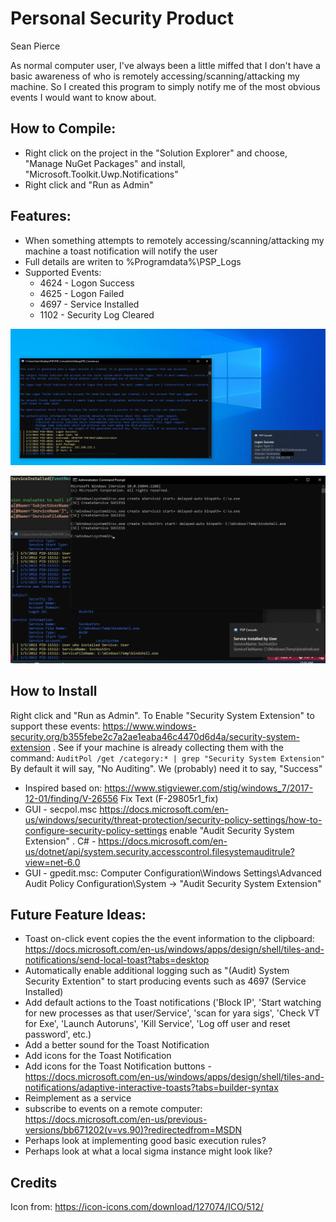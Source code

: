 # Personal Security Product

Sean Pierce

As normal computer user, I've always been a little miffed that I don't have a basic awareness of who is remotely accessing/scanning/attacking my machine. So I created this program to simply notify me of the most obvious events I would want to know about.

## How to Compile:
- Right click on the project in the "Solution Explorer" and choose, "Manage NuGet Packages" and install, "Microsoft.Toolkit.Uwp.Notifications"
- Right click and "Run as Admin"

## Features:
- When something attempts to remotely accessing/scanning/attacking my machine a toast notification will notify the user
- Full details are writen to %Programdata%\PSP_Logs
- Supported Events:
   - 4624 - Logon Success 
   - 4625 - Logon Failed 
   - 4697 - Service Installed
   - 1102 - Security Log Cleared

![RemoteLogon](assets/RemoteLogon.png)

![ServiceInstall](assets/ServiceInstall.png)

## How to Install
Right click and "Run as Admin". To Enable "Security System Extension" to support these events: https://www.windows-security.org/b355febe2c7a2ae1eaba46c4470d6d4a/security-system-extension . See if your machine is already collecting them with the command: `AuditPol /get /category:* | grep "Security System Extension"` By default it will say, "No Auditing". We (probably) need it to say, "Success"
 - Inspired based on: https://www.stigviewer.com/stig/windows_7/2017-12-01/finding/V-26556 Fix Text (F-29805r1_fix)
 - GUI - secpol.msc  https://docs.microsoft.com/en-us/windows/security/threat-protection/security-policy-settings/how-to-configure-security-policy-settings enable "Audit Security System Extension" . C# - https://docs.microsoft.com/en-us/dotnet/api/system.security.accesscontrol.filesystemauditrule?view=net-6.0
 - GUI - gpedit.msc: Computer Configuration\Windows Settings\Advanced Audit Policy Configuration\System -> "Audit Security System Extension"

## Future Feature Ideas:
- Toast on-click event copies the the event information to the clipboard: https://docs.microsoft.com/en-us/windows/apps/design/shell/tiles-and-notifications/send-local-toast?tabs=desktop
- Automatically enable additional logging such as "(Audit) System Security Extention" to start producing events such as 4697 (Service Installed)
- Add default actions to the Toast notifications ('Block IP', 'Start watching for new processes as that user/Service', 'scan for yara sigs', 'Check VT for Exe', 'Launch Autoruns', 'Kill Service', 'Log off user and reset password', etc.)
- Add a better sound for the Toast Notification
- Add icons for the Toast Notification
- Add icons for the Toast Notification buttons - https://docs.microsoft.com/en-us/windows/apps/design/shell/tiles-and-notifications/adaptive-interactive-toasts?tabs=builder-syntax
- Reimplement as a service
- subscribe to events on a remote computer: https://docs.microsoft.com/en-us/previous-versions/bb671202(v=vs.90)?redirectedfrom=MSDN
- Perhaps look at implementing good basic execution rules?
- Perhaps look at what a local sigma instance might look like?

## Credits
Icon from: https://icon-icons.com/download/127074/ICO/512/